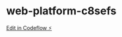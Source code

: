 # web-platform-c8sefs

[Edit in Codeflow ⚡️](https://stackblitz.com/~/github.com/Prasanna2910/web-platform-c8sefs)